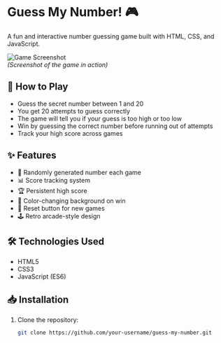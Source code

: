 # Guess My Number! 🎮

A fun and interactive number guessing game built with HTML, CSS, and JavaScript.

![Game Screenshot](https://private-user-images.githubusercontent.com/121511136/459403670-9b9e8b51-dfac-496f-843f-2d80f6c63672.png?jwt=eyJhbGciOiJIUzI1NiIsInR5cCI6IkpXVCJ9.eyJpc3MiOiJnaXRodWIuY29tIiwiYXVkIjoicmF3LmdpdGh1YnVzZXJjb250ZW50LmNvbSIsImtleSI6ImtleTUiLCJleHAiOjE3NTA5MzkxNjMsIm5iZiI6MTc1MDkzODg2MywicGF0aCI6Ii8xMjE1MTExMzYvNDU5NDAzNjcwLTliOWU4YjUxLWRmYWMtNDk2Zi04NDNmLTJkODBmNmM2MzY3Mi5wbmc_WC1BbXotQWxnb3JpdGhtPUFXUzQtSE1BQy1TSEEyNTYmWC1BbXotQ3JlZGVudGlhbD1BS0lBVkNPRFlMU0E1M1BRSzRaQSUyRjIwMjUwNjI2JTJGdXMtZWFzdC0xJTJGczMlMkZhd3M0X3JlcXVlc3QmWC1BbXotRGF0ZT0yMDI1MDYyNlQxMTU0MjNaJlgtQW16LUV4cGlyZXM9MzAwJlgtQW16LVNpZ25hdHVyZT1hN2NhMjYyNjA1OWM1ZjBmYTU1M2ZiMDljZmQ0NzJmYTA4NWIyYTE1OWZhYjQ2YWNmMmE0OWVmMTA3MzE2ZGMxJlgtQW16LVNpZ25lZEhlYWRlcnM9aG9zdCJ9.WtnS-CU-lyTgbbJ7MmLkUj-S4oZRJ_xe59SNzNZyq6Y)  
_(Screenshot of the game in action)_

## 🚀 How to Play

- Guess the secret number between 1 and 20
- You get 20 attempts to guess correctly
- The game will tell you if your guess is too high or too low
- Win by guessing the correct number before running out of attempts
- Track your high score across games

## ✨ Features

- 🎯 Randomly generated number each game
- 📊 Score tracking system
- 🏆 Persistent high score
- 🎨 Color-changing background on win
- 🔄 Reset button for new games
- 🕹️ Retro arcade-style design

## 🛠️ Technologies Used

- HTML5
- CSS3
- JavaScript (ES6)

## 📥 Installation

1. Clone the repository:
   ```bash
   git clone https://github.com/your-username/guess-my-number.git
   ```
